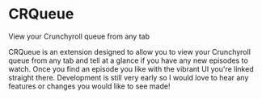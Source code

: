 # CRQueue

View your Crunchyroll queue from any tab

CRQueue is an extension designed to allow you to view your Crunchyroll queue
from any tab and tell at a glance if you have any new episodes to watch.
Once you find an episode you like with the vibrant UI you're linked straight there.
Development is still very early so I would love to hear any features or changes you would like to see made!
